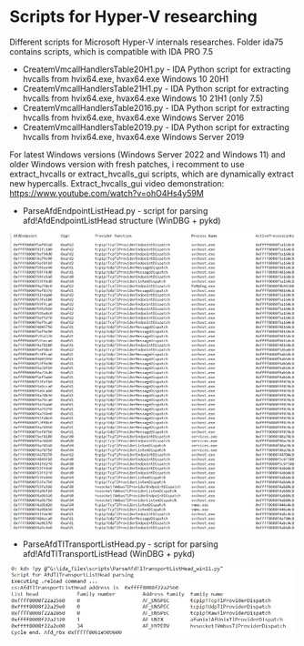 # Scripts for Hyper-V researching

Different scripts for Microsoft Hyper-V internals researches. Folder ida75 contains scripts, which is compatible with IDA PRO 7.5

- CreatemVmcallHandlersTable20H1.py - IDA Python script for extracting hvcalls from hvix64.exe, hvax64.exe Windows 10 20H1
- CreatemVmcallHandlersTable21H1.py - IDA Python script for extracting hvcalls from hvix64.exe, hvax64.exe Windows 10 21H1 (only 7.5)
- CreatemVmcallHandlersTable2016.py - IDA Python script for extracting hvcalls from hvix64.exe, hvax64.exe Windows Server 2016
- CreatemVmcallHandlersTable2019.py - IDA Python script for extracting hvcalls from hvix64.exe, hvax64.exe Windows Server 2019

For latest Windows versions (Windows Server 2022 and Windows 11) and older Windows version with fresh patches, i recomment to use extract_hvcalls or extract_hvcalls_gui scripts, which are dynamically extract new hypercalls.
Extract_hvcalls_gui video demonstration: https://www.youtube.com/watch?v=ohO4Hs4y59M 

- ParseAfdEndpointListHead.py - script for parsing afd!AfdEndpointListHead structure (WinDBG + pykd)

![](./images/image001.png)

- ParseAfdTlTransportListHead.py - script for parsing afd!AfdTlTransportListHead (WinDBG + pykd)

![](./images/image002.png)